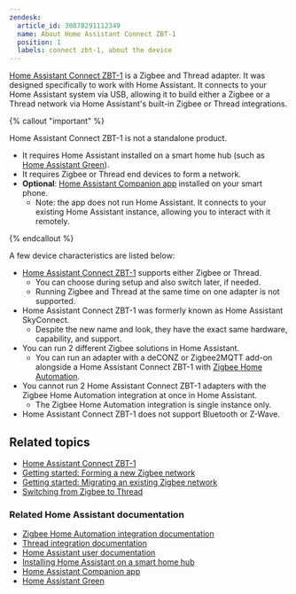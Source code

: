 ```yaml
---
zendesk:
  article_id: 30878291112349
  name: About Home Assistant Connect ZBT-1
  position: 1
  labels: connect zbt-1, about the device
---
```


[Home Assistant Connect ZBT-1](https://www.home-assistant.io/connectzbt1) is a Zigbee and Thread adapter. It was designed specifically to work with Home Assistant. It connects to your Home Assistant system via USB, allowing it to build either a Zigbee or a Thread network via Home Assistant's built-in Zigbee or Thread integrations.

{% callout "important" %}

Home Assistant Connect ZBT-1 is not a standalone product.

- It requires Home Assistant installed on a smart home hub (such as [Home Assistant Green](https://www.home-assistant.io/green/)).
- It requires Zigbee or Thread end devices to form a network.
- **Optional**: [Home Assistant Companion app](https://companion.home-assistant.io/) installed on your smart phone.
  - Note: the app does not run Home Assistant. It connects to your existing Home Assistant instance, allowing you to interact with it remotely.

{% endcallout %}

A few device characteristics are listed below:

- [Home Assistant Connect ZBT-1](https://www.home-assistant.io/connectzbt1) supports either Zigbee or Thread.
  - You can choose during setup and also switch later, if needed.
  - Running Zigbee and Thread at the same time on one adapter is not supported.
- Home Assistant Connect ZBT-1 was formerly known as Home Assistant SkyConnect.
  - Despite the new name and look, they have the exact same hardware, capability, and support.
- You can run 2 different Zigbee solutions in Home Assistant.
  - You can run an adapter with a deCONZ or Zigbee2MQTT add-on alongside a Home Assistant Connect&nbsp;ZBT-1 with [Zigbee Home Automation](https://www.home-assistant.io/integrations/zha/).
- You cannot run 2 Home Assistant Connect ZBT-1 adapters with the Zigbee Home Automation integration at once in Home Assistant.
  - The Zigbee Home Automation integration is single instance only.
- Home Assistant Connect ZBT-1 does not support Bluetooth or Z-Wave.

## Related topics

- [Home Assistant Connect ZBT-1](https://www.home-assistant.io/connectzbt1)
- [Getting started: Forming a new Zigbee network](/hc/en-us/articles/26123541989661)
- [Getting started: Migrating an existing Zigbee network](/hc/en-us/articles/26123655295261)
- [Switching from Zigbee to Thread](/hc/en-us/articles/26124710072861)

### Related Home Assistant documentation

- [Zigbee Home Automation integration documentation](https://www.home-assistant.io/integrations/zha/)
- [Thread integration documentation](https://www.home-assistant.io/integrations/thread/)
- [Home Assistant user documentation](https://www.home-assistant.io/)
- [Installing Home Assistant on a smart home hub](https://www.home-assistant.io/installation/)
- [Home Assistant Companion app](https://companion.home-assistant.io/)
- [Home Assistant Green](https://www.home-assistant.io/green/)